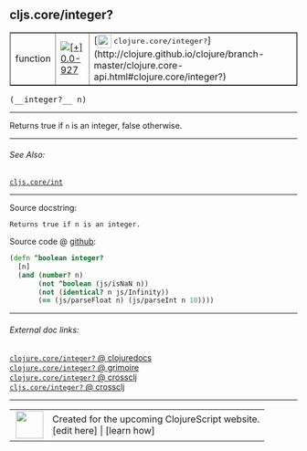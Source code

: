 ## cljs.core/integer?



 <table border="1">
<tr>
<td>function</td>
<td><a href="https://github.com/cljsinfo/cljs-api-docs/tree/0.0-927"><img valign="middle" alt="[+] 0.0-927" title="Added in 0.0-927" src="https://img.shields.io/badge/+-0.0--927-lightgrey.svg"></a> </td>
<td>
[<img height="24px" valign="middle" src="http://i.imgur.com/1GjPKvB.png"> <samp>clojure.core/integer?</samp>](http://clojure.github.io/clojure/branch-master/clojure.core-api.html#clojure.core/integer?)
</td>
</tr>
</table>


 <samp>
(__integer?__ n)<br>
</samp>

---

Returns true if `n` is an integer, false otherwise.



---


###### See Also:

[`cljs.core/int`](../cljs.core/int.md)<br>

---


Source docstring:

```
Returns true if n is an integer.
```


Source code @ [github](https://github.com/clojure/clojurescript/blob/r2816/src/cljs/cljs/core.cljs#L1614-L1620):

```clj
(defn ^boolean integer?
  [n]
  (and (number? n)
       (not ^boolean (js/isNaN n))
       (not (identical? n js/Infinity))
       (== (js/parseFloat n) (js/parseInt n 10))))
```

<!--
Repo - tag - source tree - lines:

 <pre>
clojurescript @ r2816
└── src
    └── cljs
        └── cljs
            └── <ins>[core.cljs:1614-1620](https://github.com/clojure/clojurescript/blob/r2816/src/cljs/cljs/core.cljs#L1614-L1620)</ins>
</pre>

-->

---



###### External doc links:

[`clojure.core/integer?` @ clojuredocs](http://clojuredocs.org/clojure.core/integer_q)<br>
[`clojure.core/integer?` @ grimoire](http://conj.io/store/v1/org.clojure/clojure/1.7.0-beta3/clj/clojure.core/integer%3F/)<br>
[`clojure.core/integer?` @ crossclj](http://crossclj.info/fun/clojure.core/integer%3F.html)<br>
[`cljs.core/integer?` @ crossclj](http://crossclj.info/fun/cljs.core.cljs/integer%3F.html)<br>

---

 <table>
<tr><td>
<img valign="middle" align="right" width="48px" src="http://i.imgur.com/Hi20huC.png">
</td><td>
Created for the upcoming ClojureScript website.<br>
[edit here] | [learn how]
</td></tr></table>

[edit here]:https://github.com/cljsinfo/cljs-api-docs/blob/master/cljsdoc/cljs.core/integerQMARK.cljsdoc
[learn how]:https://github.com/cljsinfo/cljs-api-docs/wiki/cljsdoc-files

<!--

This information was too distracting to show to readers, but I'll leave it
commented here since it is helpful to:

- pretty-print the data used to generate this document
- and show how to retrieve that data



The API data for this symbol:

```clj
{:description "Returns true if `n` is an integer, false otherwise.",
 :return-type boolean,
 :ns "cljs.core",
 :name "integer?",
 :signature ["[n]"],
 :history [["+" "0.0-927"]],
 :type "function",
 :related ["cljs.core/int"],
 :full-name-encode "cljs.core/integerQMARK",
 :source {:code "(defn ^boolean integer?\n  [n]\n  (and (number? n)\n       (not ^boolean (js/isNaN n))\n       (not (identical? n js/Infinity))\n       (== (js/parseFloat n) (js/parseInt n 10))))",
          :title "Source code",
          :repo "clojurescript",
          :tag "r2816",
          :filename "src/cljs/cljs/core.cljs",
          :lines [1614 1620]},
 :full-name "cljs.core/integer?",
 :clj-symbol "clojure.core/integer?",
 :docstring "Returns true if n is an integer."}

```

Retrieve the API data for this symbol:

```clj
;; from Clojure REPL
(require '[clojure.edn :as edn])
(-> (slurp "https://raw.githubusercontent.com/cljsinfo/cljs-api-docs/catalog/cljs-api.edn")
    (edn/read-string)
    (get-in [:symbols "cljs.core/integer?"]))
```

-->
